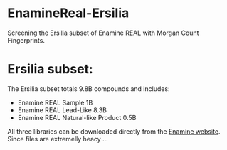 # EnamineReal-Ersilia
Screening the Ersilia subset of Enamine REAL with Morgan Count Fingerprints. 

# Ersilia subset:
The Ersilia subset totals 9.8B compounds and includes:
- Enamine REAL Sample 1B
- Enamine REAL Lead-Like 8.3B
- Enamine REAL Natural-like Product 0.5B

All three libraries can be downloaded directly from the [Enamine website](https://enamine.net/compound-collections/real-compounds/real-database-subsets?highlight=WyJlbmFtaW5lIiwicmVhbCIsInN1YnNldHMiXQ==). Since files are extremelly heacy ...
